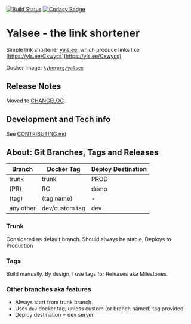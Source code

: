[![Build Status](https://ci.yadev.eu/buildStatus/icon?job=yals%2Ftrunk)](https://ci.yadev.eu/view/Yalsee/job/yals/job/trunk/)
[![Codacy Badge](https://app.codacy.com/project/badge/Grade/8af7847efda742da9dd02d660ad6b5a9)](https://www.codacy.com/gh/kyberorg/yalsee/dashboard)

# Yalsee - the link shortener
Simple link shortener [yals.ee](https://yals.ee), which produce links like [https://yls.ee/Cxwycs](https://yls.ee/Cxwycs)

Docker image: [`kyberorg/yalsee`](https://hub.docker.com/repository/docker/kyberorg/yalsee)

## Release Notes
Moved to [CHANGELOG](CHANGELOG.md).

## Development and Tech info
See [CONTRIBUTING.md](CONTRIBUTING.md)

## About: Git Branches, Tags and Releases
| Branch    | Docker Tag     | Deploy Destination  |
|-----------|----------------|---------------------|
| trunk     | trunk          | PROD                |
| (PR)      | RC             | demo                |
| (tag)     | (tag name)     | -                   |
| any other | dev/custom tag | dev                 | 

### Trunk
Considered as default branch.
Should always be stable. 
Deploys to Production

### Tags
Build manually. By design, I use tags for Releases aka Milestones.

### Other branches aka features
* Always start from trunk branch.
* Uses `dev` docker tag, unless custom (or branch named) tag provided.
* Deploy destination = dev server
